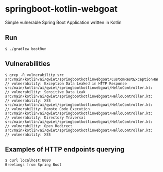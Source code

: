 # springboot-kotlin-webgoat

Simple vulnerable Spring Boot Application written in Kotlin

## Run

```
$ ./gradlew bootRun
```

## Vulnerabilities

```
$ grep -R vulnerability src 
src/main/kotlin/ai/qwiet/springbootkotlinwebgoat/CustomRestExceptionHandler.kt:        // vulnerability: Exception Data Leaked in HTTP Response
src/main/kotlin/ai/qwiet/springbootkotlinwebgoat/HelloController.kt:    // vulnerability: Sensitive Data Leak
src/main/kotlin/ai/qwiet/springbootkotlinwebgoat/HelloController.kt:    // vulnerability: XSS
src/main/kotlin/ai/qwiet/springbootkotlinwebgoat/HelloController.kt:      // vulnerability: Remote Code Execution
src/main/kotlin/ai/qwiet/springbootkotlinwebgoat/HelloController.kt:      // vulnerability: Directory Traversal
src/main/kotlin/ai/qwiet/springbootkotlinwebgoat/HelloController.kt:    // vulnerability: Open Redirect
src/main/kotlin/ai/qwiet/springbootkotlinwebgoat/HelloController.kt:    // vulnerability: XSS
```

## Examples of HTTP endpoints querying

```
$ curl localhost:8080
Greetings from Spring Boot
```
